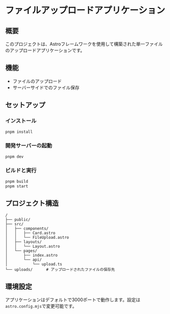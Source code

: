 # ファイルアップロードアプリケーション

## 概要
このプロジェクトは、Astroフレームワークを使用して構築された単一ファイルのアップロードアプリケーションです。

## 機能
- ファイルのアップロード
- サーバーサイドでのファイル保存

## セットアップ

### インストール
```sh
pnpm install
```

### 開発サーバーの起動
```sh
pnpm dev
```

### ビルドと実行
```sh
pnpm build
pnpm start
```

## プロジェクト構造
```text
/
├── public/
├── src/
│   ├── components/
│   │   ├── Card.astro
│   │   └── FileUpload.astro
│   ├── layouts/
│   │   └── Layout.astro
│   └── pages/
│       ├── index.astro
│       └── api/
│           └── upload.ts
└── uploads/      # アップロードされたファイルの保存先
```

## 環境設定
アプリケーションはデフォルトで3000ポートで動作します。設定は`astro.config.mjs`で変更可能です。
